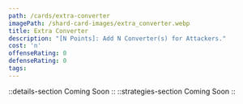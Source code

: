 ```yaml
---
path: /cards/extra-converter
imagePath: /shard-card-images/extra_converter.webp
title: Extra Converter
description: "[N Points]: Add N Converter(s) for Attackers."
cost: 'n'
offenseRating: 0
defenseRating: 0
tags:
---
```

::details-section
Coming Soon
::
::strategies-section
Coming Soon
::